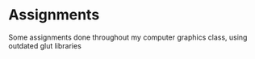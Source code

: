 # Assignments
Some assignments done throughout my computer graphics class, using outdated glut libraries
